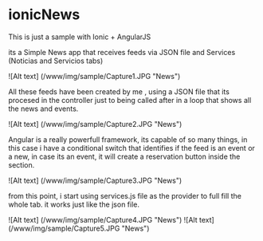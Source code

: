 # ionicNews

This is just a sample with Ionic + AngularJS

its a Simple News app that receives feeds via JSON file and Services (Noticias and Servicios tabs)


![Alt text] (/www/img/sample/Capture1.JPG "News")

All these feeds have been created by me , using a JSON file that its procesed in the controller just to being called after in a loop that shows all the news and events.

![Alt text] (/www/img/sample/Capture2.JPG "News")

Angular is a really powerfull framework, its capable of so many things, in this case i have a conditional switch that identifies if the feed is an event or a new, in case its an event, it will create a reservation button inside the section.

![Alt text] (/www/img/sample/Capture3.JPG "News")


from this point, i start using services.js file as the provider to full fill  the whole tab.
it works just like the json file.

![Alt text] (/www/img/sample/Capture4.JPG "News")
![Alt text] (/www/img/sample/Capture5.JPG "News")
